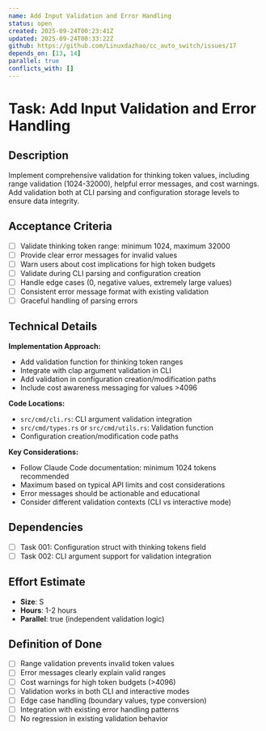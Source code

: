```yaml
---
name: Add Input Validation and Error Handling
status: open
created: 2025-09-24T00:23:41Z
updated: 2025-09-24T00:33:22Z
github: https://github.com/Linuxdazhao/cc_auto_switch/issues/17
depends_on: [13, 14]
parallel: true
conflicts_with: []
---
```


# Task: Add Input Validation and Error Handling

## Description

Implement comprehensive validation for thinking token values, including range validation (1024-32000), helpful error messages, and cost warnings. Add validation both at CLI parsing and configuration storage levels to ensure data integrity.

## Acceptance Criteria

- [ ] Validate thinking token range: minimum 1024, maximum 32000
- [ ] Provide clear error messages for invalid values
- [ ] Warn users about cost implications for high token budgets
- [ ] Validate during CLI parsing and configuration creation
- [ ] Handle edge cases (0, negative values, extremely large values)
- [ ] Consistent error message format with existing validation
- [ ] Graceful handling of parsing errors

## Technical Details

**Implementation Approach:**
- Add validation function for thinking token ranges
- Integrate with clap argument validation in CLI
- Add validation in configuration creation/modification paths
- Include cost awareness messaging for values >4096

**Code Locations:**
- `src/cmd/cli.rs`: CLI argument validation integration
- `src/cmd/types.rs` or `src/cmd/utils.rs`: Validation function
- Configuration creation/modification code paths

**Key Considerations:**
- Follow Claude Code documentation: minimum 1024 tokens recommended
- Maximum based on typical API limits and cost considerations
- Error messages should be actionable and educational
- Consider different validation contexts (CLI vs interactive mode)

## Dependencies

- [ ] Task 001: Configuration struct with thinking tokens field
- [ ] Task 002: CLI argument support for validation integration

## Effort Estimate

- **Size**: S
- **Hours**: 1-2 hours
- **Parallel**: true (independent validation logic)

## Definition of Done

- [ ] Range validation prevents invalid token values
- [ ] Error messages clearly explain valid ranges
- [ ] Cost warnings for high token budgets (>4096)
- [ ] Validation works in both CLI and interactive modes
- [ ] Edge case handling (boundary values, type conversion)
- [ ] Integration with existing error handling patterns
- [ ] No regression in existing validation behavior
